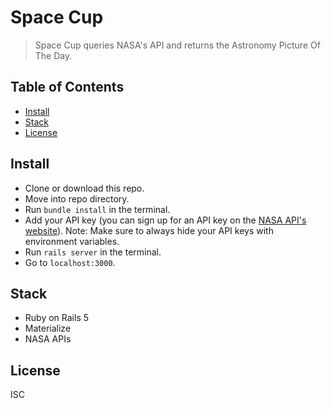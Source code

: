 # Space Cup

> Space Cup queries NASA's API and returns the Astronomy Picture Of The Day.

## Table of Contents

- [Install](#install)
- [Stack](#stack)
- [License](#license)

## Install
+ Clone or download this repo.
+ Move into repo directory.
+ Run `bundle install` in the terminal.
+ Add your API key (you can sign up for an API key on the [NASA API's website](https://api.nasa.gov/index.html#apply-for-an-api-key)).
Note: Make sure to always hide your API keys with environment variables.
+ Run `rails server` in the terminal.
+ Go to `localhost:3000`.

## Stack
+ Ruby on Rails 5
+ Materialize
+ NASA APIs

## License
ISC

